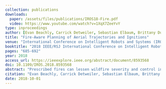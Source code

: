 ```yaml
---
collection: publications
downloads:
  paper: /assets/files/publications/IROS18-Fire.pdf
  video: https://www.youtube.com/watch?v=1XqX7ZeeYvY
type: inproceedings
author: [Evan Beachly, Carrick Detweiler, Sebastian Elbaum, Brittany Duncan, Carl Hildebrandt, Dirac Twidwell, Craig Allen]
title: "Fire-Aware Planning of Aerial Trajectories and Ignitions"
venue: "International Conference on Intelligent Robots and Systems (IROS)"
booktitle: "2018 IEEE/RSJ International Conference on Intelligent Robots and Systems (IROS)"
pages: "685-692"
year: 2018
access_url: https://ieeexplore.ieee.org/abstract/document/8593568
doi: 10.1109/IROS.2018.8593568
abstract: "Prescribed fires can lessen wildfire severity and control invasive species, but they can also be risky and costly. Unmanned aerial systems can reduce those drawbacks by, for example, dropping ignition spheres to ignite the most hazardous areas. Existing systems, however, lack awareness of the fire vectors to operate autonomously, safely, and efficiently. In this work we address that limitation, introducing an approach that integrates a lightweight fire simulator and a planner for trajectories and ignition sphere drop waypoints. Both components are unique in that they are amenable to input from the system's sensors and the fire crew to increase fire awareness. We conducted a preliminary study that confirms that such inputs improve the accuracy of the fire simulation to counter the unpredictability of the target environment. The field study of the system showed that the fire-aware planner generated safe trajectories with effective ignitions leveraging the fire simulator predictions."
citation: "Evan Beachly, Carrick Detweiler, Sebastian Elbaum, Brittany Duncan, Carl Hildebrandt, Dirac Twidwell, Craig Allen. 2018. Fire-Aware Planning of Aerial Trajectories and Ignitions. In <i>IEEE/RSJ International Conference on Intelligent Robots and Systems. (IROS)</i>. 685-692. https://doi.org/10.1109/IROS.2018.8593568"
date: 2018-10-01
---
```



